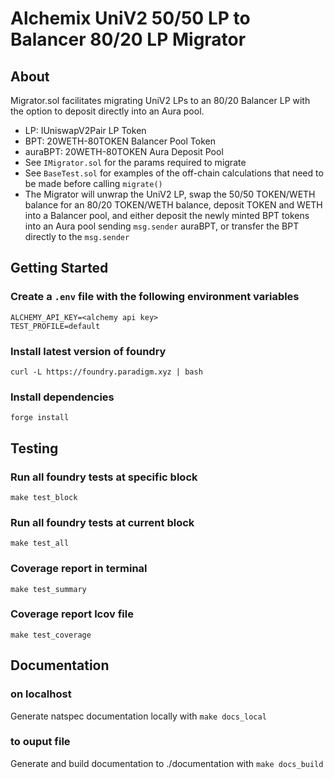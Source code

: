 # Alchemix UniV2 50/50 LP to Balancer 80/20 LP Migrator

## About

Migrator.sol facilitates migrating UniV2 LPs to an 80/20 Balancer LP with the option to deposit directly into an Aura pool.

-   LP: IUniswapV2Pair LP Token
-   BPT: 20WETH-80TOKEN Balancer Pool Token
-   auraBPT: 20WETH-80TOKEN Aura Deposit Pool
-   See `IMigrator.sol` for the params required to migrate
-   See `BaseTest.sol` for examples of the off-chain calculations that need to be made before calling `migrate()`
-   The Migrator will unwrap the UniV2 LP, swap the 50/50 TOKEN/WETH balance for an 80/20 TOKEN/WETH balance, deposit TOKEN and WETH into a Balancer pool, and either deposit the newly minted BPT tokens into an Aura pool sending `msg.sender` auraBPT, or transfer the BPT directly to the `msg.sender`

## Getting Started

### Create a `.env` file with the following environment variables

```
ALCHEMY_API_KEY=<alchemy api key>
TEST_PROFILE=default
```

### Install latest version of foundry

`curl -L https://foundry.paradigm.xyz | bash`

### Install dependencies

`forge install`

## Testing

### Run all foundry tests at specific block

`make test_block`

### Run all foundry tests at current block

`make test_all`

### Coverage report in terminal

`make test_summary`

### Coverage report lcov file

`make test_coverage`

## Documentation

### on localhost

Generate natspec documentation locally with `make docs_local`

### to ouput file

Generate and build documentation to ./documentation with `make docs_build`

